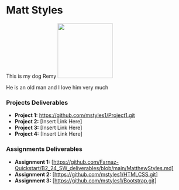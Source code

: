 # Matt Styles
This is my dog Remy
<img src="./assets/Matt Styles.jpg" style="width:150px;"/>

He is an old man and I love him very much 


### Projects Deliverables
- **Project 1:** https://github.com/mstyles1/Project1.git
- **Project 2:** [Insert Link Here]
- **Project 3:** [Insert Link Here]
- **Project 4:** [Insert Link Here]

### Assignments Deliverables
- **Assignment 1:** [https://github.com/Farnaz-Quickstart/B2_24_SW_deliverables/blob/main/MatthewStyles.md]
- **Assignment 2:** [https://github.com/mstyles1/HTMLCSS.git]
- **Assignment 3:** [https://github.com/mstyles1/Bootstrap.git]







